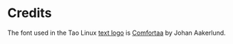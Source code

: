 # Credits
The font used in the Tao Linux [text logo](https://github.com/yatoub/Tao-ISO/blob/main/assets/tao-text.svg) is [Comfortaa](https://www.deviantart.com/aajohan/art/Comfortaa-font-105395949) by Johan Aakerlund. 
